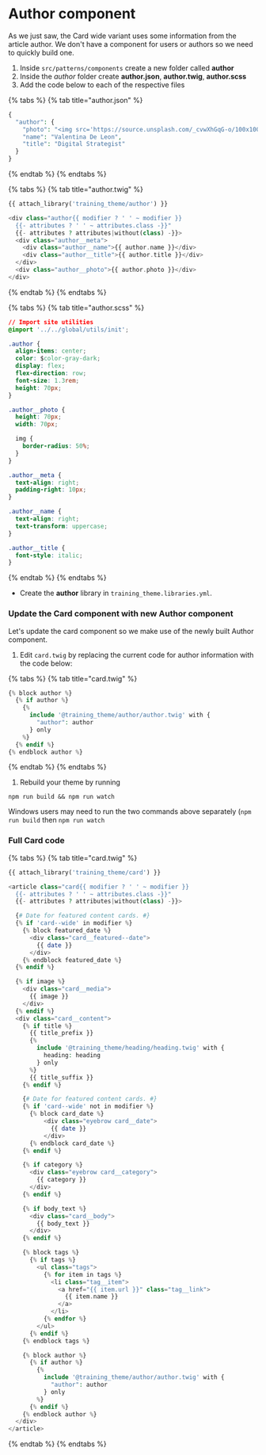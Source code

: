 # Author component

As we just saw, the Card wide variant uses some information from the article author.  We don't have a component for users or authors so we need to quickly build one.

1. Inside `src/patterns/components` create a new folder called **author**
2. Inside the _author_ folder create **author.json**, **author.twig**, **author.scss**
3. Add the code below to each of the respective files

{% tabs %}
{% tab title="author.json" %}
```php
{
  "author": {
    "photo": "<img src='https://source.unsplash.com/_cvwXhGqG-o/100x100' alt='Author's headshot' />",
    "name": "Valentina De Leon",
    "title": "Digital Strategist"
  }
}
```
{% endtab %}
{% endtabs %}

{% tabs %}
{% tab title="author.twig" %}
```php
{{ attach_library('training_theme/author') }}

<div class="author{{ modifier ? ' ' ~ modifier }}
  {{- attributes ? ' ' ~ attributes.class -}}"
  {{- attributes ? attributes|without(class) -}}>
  <div class="author__meta">
    <div class="author__name">{{ author.name }}</div>
    <div class="author__title">{{ author.title }}</div>
  </div>
  <div class="author__photo">{{ author.photo }}</div>
</div>
```
{% endtab %}
{% endtabs %}

{% tabs %}
{% tab title="author.scss" %}
```css
// Import site utilities
@import '../../global/utils/init';

.author {
  align-items: center;
  color: $color-gray-dark;
  display: flex;
  flex-direction: row;
  font-size: 1.3rem;
  height: 70px;
}

.author__photo {
  height: 70px;
  width: 70px;

  img {
    border-radius: 50%;
  }
}

.author__meta {
  text-align: right;
  padding-right: 10px;
}

.author__name {
  text-align: right;
  text-transform: uppercase;
}

.author__title {
  font-style: italic;
}

```
{% endtab %}
{% endtabs %}

* Create the **author** library in `training_theme.libraries.yml`.

### Update the Card component with new Author component

Let's update the card component so we make use of the newly built Author component.

1. Edit `card.twig` by replacing the current code for author information with the code below:

{% tabs %}
{% tab title="card.twig" %}
```php
{% block author %}
  {% if author %}
    {%
      include '@training_theme/author/author.twig' with {
        "author": author
      } only
    %}
  {% endif %}
{% endblock author %}
```
{% endtab %}
{% endtabs %}

1. Rebuild your theme by running

```text
npm run build && npm run watch
```

Windows users may need to run the two commands above separately \(`npm run build` then `npm run watch`

### Full Card code

{% tabs %}
{% tab title="card.twig" %}
```php
{{ attach_library('training_theme/card') }}

<article class="card{{ modifier ? ' ' ~ modifier }}
  {{- attributes ? ' ' ~ attributes.class -}}"
  {{- attributes ? attributes|without(class) -}}>

  {# Date for featured content cards. #}
  {% if 'card--wide' in modifier %}
    {% block featured_date %}
      <div class="card__featured--date">
        {{ date }}
      </div>
    {% endblock featured_date %}
  {% endif %}

  {% if image %}
    <div class="card__media">
      {{ image }}
    </div>
  {% endif %}
  <div class="card__content">
    {% if title %}
      {{ title_prefix }}
      {%
        include '@training_theme/heading/heading.twig' with {
          heading: heading
        } only
      %}
      {{ title_suffix }}
    {% endif %}

    {# Date for featured content cards. #}
    {% if 'card--wide' not in modifier %}
      {% block card_date %}
          <div class="eyebrow card__date">
            {{ date }}
          </div>
      {% endblock card_date %}
    {% endif %}

    {% if category %}
      <div class="eyebrow card__category">
        {{ category }}
      </div>
    {% endif %}

    {% if body_text %}
      <div class="card__body">
        {{ body_text }}
      </div>
    {% endif %}

    {% block tags %}
      {% if tags %}
        <ul class="tags">
          {% for item in tags %}
            <li class="tag__item">
              <a href="{{ item.url }}" class="tag__link">
                {{ item.name }}
              </a>
            </li>
          {% endfor %}
        </ul>
      {% endif %}
    {% endblock tags %}

    {% block author %}
      {% if author %}
        {%
          include '@training_theme/author/author.twig' with {
            "author": author
          } only
        %}
      {% endif %}
    {% endblock author %}
  </div>
</article>
```
{% endtab %}
{% endtabs %}

